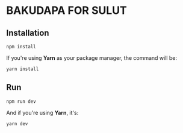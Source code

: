 # BAKUDAPA FOR SULUT

## Installation

```
npm install
```

If you're using **Yarn** as your package manager, the command will be:

```
yarn install
```

## Run

```
npm run dev
```

And if you're using **Yarn**, it's:

```
yarn dev
```
